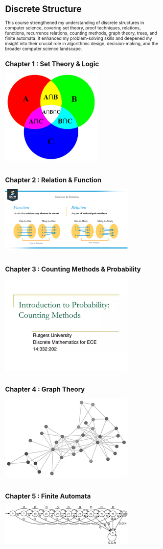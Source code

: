 # Discrete Structure
This course strengthened my understanding of discrete structures in computer science, covering set theory, proof techniques, relations, functions, recurrence relations, counting methods, graph theory, trees, and finite automata. It enhanced my problem-solving skills and deepened my insight into their crucial role in algorithmic design, decision-making, and the broader computer science landscape.

## Chapter 1 : Set Theory & Logic
<img width="300" src="https://raw.githubusercontent.com/lauyankai/Discrete_Structure/main/images/pic01.jpg" />
<div>&nbsp;</div>

## Chapter 2 : Relation & Function
<img width="400" src="https://raw.githubusercontent.com/lauyankai/Discrete_Structure/main/images/pic02.png" />
<div>&nbsp;</div>

## Chapter 3 : Counting Methods & Probability
<img width="400" src="https://raw.githubusercontent.com/lauyankai/Discrete_Structure/main/images/pic03.webp" />
<div>&nbsp;</div>

## Chapter 4 : Graph Theory
<img width="400" src="https://raw.githubusercontent.com/lauyankai/Discrete_Structure/main/images/pic04.png" />
<div>&nbsp;</div>

## Chapter 5 : Finite Automata
<img width="400" src="https://raw.githubusercontent.com/lauyankai/Discrete_Structure/main/images/pic05.png" />
<div>&nbsp;</div>
